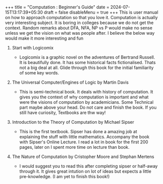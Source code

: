 +++
title = "Computation : Beginner's Guide"
date = 2024-07-15T13:17:39+05:30
draft = false
disableMenu = true
+++
This is user manual on how to approach computation so that you love it.
Computation is actually very interesting subject. It is boring in colleges because we do not get the context.
Random remarks about DFA, NFA, NP vs P would make no sense unless we get the vision on what was people after.
I believe the below way would make it more interesting and fun

1. Start with Logicomix
    - Logicomix is a graphic novel on the adventures of Bertrand Russell. It is beautifully done.
   It has some historical facts fictionalised. Thats not a big deal at all.
   Glide through this book for the initial familiarity of some key words.
   
2. The Universal Computer/Engines of Logic by Martin Davis
    - This is semi-technical book. It deals with history of computation.
   It gives you the context of why computation is important and what were the visions of computation by academicians.
   Some Technical part maybe above your head. Do not care and finish the book. If you still have curiosity, Textbooks are thw way!
3. Introduction to the Theory of Computation by Michael Sipser
    - This is the first textbook. Sipser has done a amazing job at explaining the stuff with little mathematics. 
   Accompany the book with Sipser's Online Lecture. I read a lot in book for the first 200 pages, later on I spent
   more time on lecture than book.
4. The Nature of Computation by Cristopher Moore and Stephan Mertens
    - I would suggest you to read this after completing sipser or half-away through it.
   It gives great intution on lot of ideas but expects a little pre-knowledge. (I am yet to finish this book!)

